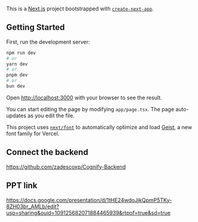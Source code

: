 This is a [Next.js](https://nextjs.org) project bootstrapped with [`create-next-app`](https://nextjs.org/docs/app/api-reference/cli/create-next-app).

## Getting Started

First, run the development server:

```bash
npm run dev
# or
yarn dev
# or
pnpm dev
# or
bun dev
```

Open [http://localhost:3000](http://localhost:3000) with your browser to see the result.

You can start editing the page by modifying `app/page.tsx`. The page auto-updates as you edit the file.

This project uses [`next/font`](https://nextjs.org/docs/app/building-your-application/optimizing/fonts) to automatically optimize and load [Geist](https://vercel.com/font), a new font family for Vercel.

## Connect the backend
https://github.com/zadescoxp/Cognify-Backend

## PPT link
https://docs.google.com/presentation/d/1tHE24wdoJjkQpmP5TKy-8ZH03br_AMLb/edit?usp=sharing&ouid=109125682071884465939&rtpof=true&sd=true
